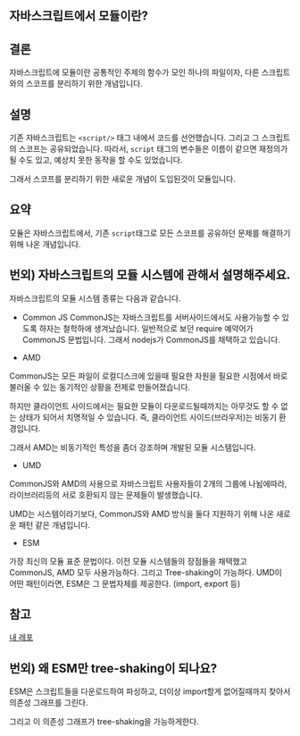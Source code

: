 ## 자바스크립트에서 모듈이란?

## 결론

자바스크립트에 모듈이란 공통적인 주제의 함수가 모인 하나의 파일이자, 다른 스크립트와의 스코프를 분리하기 위한 개념입니다.

## 설명

기존 자바스크립트는 `<script/>` 태그 내에서 코드를 선언했습니다.
그리고 그 스크립트의 스코프는 공유되었습니다.
따라서, `script` 태그의 변수들은 이름이 같으면 재정의가 될 수도 있고, 예상치 못한 동작을 할 수도 있었습니다.

그래서 스코프를 분리하기 위한 새로운 개념이 도입된것이 모듈입니다.

## 요약

모듈은 자바스크립트에서, 기존 `script`태그로 모든 스코프를 공유하던 문제를 해결하기 위해 나온 개념입니다.

## 번외) 자바스크립트의 모듈 시스템에 관해서 설명해주세요.

자바스크립트의 모듈 시스템 종류는 다음과 같습니다.

- Common JS
  CommonJS는 자바스크립트를 서버사이드에서도 사용가능할 수 있도록 하자는 철학하에 생겨났습니다.
  일반적으로 보던 require 예약어가 CommonJS 문법입니다.
  그래서 nodejs가 CommonJS를 채택하고 있습니다.

- AMD

CommonJS는 모든 파일이 로컬디스크에 있을때 필요한 자원을 필요한 시점에서 바로 불러올 수 있는 동기적인 상황을 전제로 만들어졌습니다.

하지만 클라이언트 사이드에서는 필요한 모듈이 다운로드될때까지는 아무것도 할 수 없는 상태가 되어서 치명적일 수 있습니다.
즉, 클라이언트 사이드(브라우저)는 비동기 환경입니다.

그래서 AMD는 비동기적인 특성을 좀더 강조하며 개발된 모듈 시스템입니다.

- UMD

CommonJS와 AMD의 사용으로 자바스크립트 사용자들이 2개의 그룹에 나뉨에따라, 라이브러리등의 서로 호환되지 않는 문제들이 발생했습니다.

UMD는 시스템이라기보다, CommonJS와 AMD 방식을 둘다 지원하기 위해 나온 새로운 패턴 같은 개념입니다.

- ESM

가장 최신의 모듈 표준 문법이다.
이전 모듈 시스템들의 장점들을 채택했고 CommonJS, AMD 모두 사용가능하다.
그리고 Tree-shaking이 가능하다.
UMD이 어떤 패턴이라면, ESM은 그 문법자체를 제공한다. (import, export 등)

## 참고

[내 레포](https://github.com/zereight/all-of-frontend-interview/blob/master/files/%EB%AA%A8%EB%93%88%EC%8B%9C%EC%8A%A4%ED%85%9C%20CJS%2C%20AMD%2C%20UMD%2C%20ESM.md)

## 번외) 왜 ESM만 tree-shaking이 되나요?

ESM은 스크립트들을 다운로드하여 파싱하고, 더이상 import할게 없어질때까지 찾아서 의존성 그래프를 그린다.

그리고 이 의존성 그래프가 tree-shaking을 가능하게한다.

